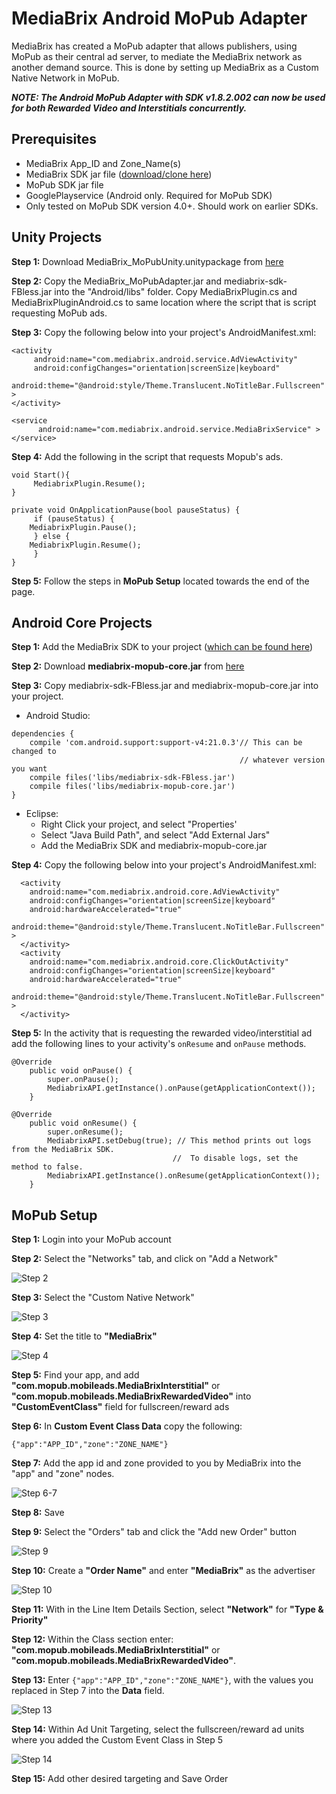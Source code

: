 # MediaBrix Android MoPub Adapter

MediaBrix has created a MoPub adapter that allows publishers, using MoPub as their central ad server, to mediate the MediaBrix network as another demand source.  This is done by setting up MediaBrix as a Custom Native Network in MoPub.

***NOTE: The Android MoPub Adapter with SDK v1.8.2.002 can now be used for both Rewarded Video and Interstitials concurrently.***

## Prerequisites
* MediaBrix App_ID and Zone_Name(s)
* MediaBrix SDK jar file ([download/clone here](https://github.com/mediabrix/mediabrix-android-sdk/tree/master/Android/SDK%20Files))
* MoPub SDK jar file
* GooglePlayservice (Android only.  Required for MoPub SDK)
* Only tested on MoPub SDK version 4.0+.  Should work on earlier SDKs.  

## Unity Projects
**Step 1:** Download MediaBrix_MoPubUnity.unitypackage from [here](https://github.com/mediabrix/mediabrix-android-mopub-adapter/tree/master/Unity)

**Step 2:** Copy the MediaBrix_MoPubAdapter.jar and mediabrix-sdk-FBless.jar into the "Android/libs" folder.  Copy MediaBrixPlugin.cs and MediaBrixPluginAndroid.cs to same location where the script that is script requesting MoPub ads.

**Step 3:** Copy the following below into your project's AndroidManifest.xml:

```
<activity
     android:name="com.mediabrix.android.service.AdViewActivity"
     android:configChanges="orientation|screenSize|keyboard"
     android:theme="@android:style/Theme.Translucent.NoTitleBar.Fullscreen" >
</activity>
```

```
<service
      android:name="com.mediabrix.android.service.MediaBrixService" >
</service>
```

**Step 4:** Add the following in the script that requests Mopub's ads.

```
void Start(){
     MediabrixPlugin.Resume();
}
```

```
private void OnApplicationPause(bool pauseStatus) { 
     if (pauseStatus) {
	MediabrixPlugin.Pause();
     } else {
	MediabrixPlugin.Resume();
     }        
}
```

**Step 5:** Follow the steps in **MoPub Setup** located towards the end of the page.

## Android Core Projects
**Step 1:** Add the MediaBrix SDK to your project ([which can be found here](https://github.com/mediabrix/mediabrix-android-sdk/tree/master/Android/SDK%20Files))

**Step 2:** Download **mediabrix-mopub-core.jar** from [here](https://github.com/mediabrix/mediabrix-android-mopub-adapter/tree/master/Android%20Core)

**Step 3:** Copy mediabrix-sdk-FBless.jar and mediabrix-mopub-core.jar into your project.
*  Android Studio: 

```
dependencies {
    compile 'com.android.support:support-v4:21.0.3'// This can be changed to
                                                   // whatever version you want  
    compile files('libs/mediabrix-sdk-FBless.jar') 
    compile files('libs/mediabrix-mopub-core.jar') 
}
```

* Eclipse:
  * Right Click your project, and select "Properties'
  * Select "Java Build Path", and select "Add External Jars"
  * Add the MediaBrix SDK and mediabrix-mopub-core.jar

**Step 4:** Copy the following below into your project's AndroidManifest.xml:

```
  <activity
    android:name="com.mediabrix.android.core.AdViewActivity"
    android:configChanges="orientation|screenSize|keyboard"
    android:hardwareAccelerated="true"
    android:theme="@android:style/Theme.Translucent.NoTitleBar.Fullscreen" >
  </activity>
  <activity
    android:name="com.mediabrix.android.core.ClickOutActivity"
    android:configChanges="orientation|screenSize|keyboard"
    android:hardwareAccelerated="true"
    android:theme="@android:style/Theme.Translucent.NoTitleBar.Fullscreen" >
  </activity>
```

**Step 5:** In the activity that is requesting the rewarded video/interstitial ad add the following lines to your activity's ``onResume`` and ``onPause`` methods.

````
@Override
    public void onPause() {
        super.onPause();
        MediabrixAPI.getInstance().onPause(getApplicationContext());
    }
````

````
@Override
    public void onResume() {
        super.onResume();
		MediabrixAPI.setDebug(true); // This method prints out logs from the MediaBrix SDK.
				     				//  To disable logs, set the method to false.
        MediabrixAPI.getInstance().onResume(getApplicationContext());
    }
````


## MoPub Setup

**Step 1:** Login into your MoPub account

**Step 2:** Select the "Networks" tab, and click on "Add a Network"

![Step 2](https://cdn.mediabrix.com/o38%2Fdevsupportportal%2FMoPub%20Adapter%20Images%2F2016_03_07_16_42_163.png)

**Step 3:** Select the "Custom Native Network"

![Step 3](https://cdn.mediabrix.com/o38%2Fdevsupportportal%2FMoPub%20Adapter%20Images%2F2016_03_07_16_39_002.png)

**Step 4:** Set the title to **"MediaBrix"**

![Step 4](https://cdn.mediabrix.com/o38%2Fdevsupportportal%2FMoPub%20Adapter%20Images%2F2016_03_07_16_44_344.png)

**Step 5:** Find your app, and add **"com.mopub.mobileads.MediaBrixInterstitial"** or **"com.mopub.mobileads.MediaBrixRewardedVideo"** into **"CustomEventClass"** field for fullscreen/reward ads

**Step 6:** In **Custom Event Class Data** copy the following:

``{"app":"APP_ID","zone":"ZONE_NAME"}``

**Step 7:** Add the app id and zone provided to you by MediaBrix into the "app" and "zone" nodes.

![Step 6-7](https://cdn.mediabrix.com/o38%2Fdevsupportportal%2FMoPub%20Adapter%20Images%2F2016_03_07_16_53_125.png)

**Step 8:** Save

**Step 9:** Select the "Orders" tab and click the "Add new Order" button

![Step 9](https://cdn.mediabrix.com/o38%2Fdevsupportportal%2FMoPub%20Adapter%20Images%2F2016_03_07_17_00_036.png)

**Step 10:** Create a **"Order Name"** and enter **"MediaBrix"** as the  advertiser

![Step 10](https://cdn.mediabrix.com/o38%2Fdevsupportportal%2FMoPub%20Adapter%20Images%2F2016_03_07_17_03_507.png)

**Step 11:** With in the Line Item Details Section, select **"Network"** for **"Type & Priority"**

**Step 12:** Within the Class section enter: **"com.mopub.mobileads.MediaBrixInterstitial"** or **"com.mopub.mobileads.MediaBrixRewardedVideo"**. 

**Step 13:** Enter ``{"app":"APP_ID","zone":"ZONE_NAME"}``, with the values you replaced in Step 7 into the **Data** field.

![Step 13](https://cdn.mediabrix.com/o38%2Fdevsupportportal%2FMoPub%20Adapter%20Images%2F2016_03_07_17_06_418.png)

**Step 14:** Within Ad Unit Targeting, select the fullscreen/reward ad units where you added the Custom Event Class in Step 5

![Step 14](https://cdn.mediabrix.com/o38%2Fdevsupportportal%2FMoPub%20Adapter%20Images%2F2016_03_07_17_09_439.png)

**Step 15:** Add other desired targeting and Save Order
